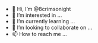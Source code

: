- 👋 Hi, I’m @8crimsonight
- 👀 I’m interested in ...
- 🌱 I’m currently learning ...
- 💞️ I’m looking to collaborate on ...
- 📫 How to reach me ...

<!---
8crimsonight/8crimsonight is a ✨ special ✨ repository because its `README.md` (this file) appears on your GitHub profile.
You can click the Preview link to take a look at your changes.
--->
